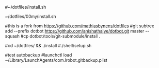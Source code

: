 

#~/dotfiles/install.sh

~/dotfiles/00my/install.sh





#this is a fork from https://github.com/mathiasbynens/dotfiles
#git subtree add --prefix dotbot https://github.com/anishathalye/dotbot.git  master --squash
#cp dotbot/tools/git-submodule/install .

#cd ~/dotfiles/ && ./install
#./shell/setup.sh

#test autobackup
#launchctl load ~/Library/LaunchAgents/com.lrobot.gitbackup.plist

